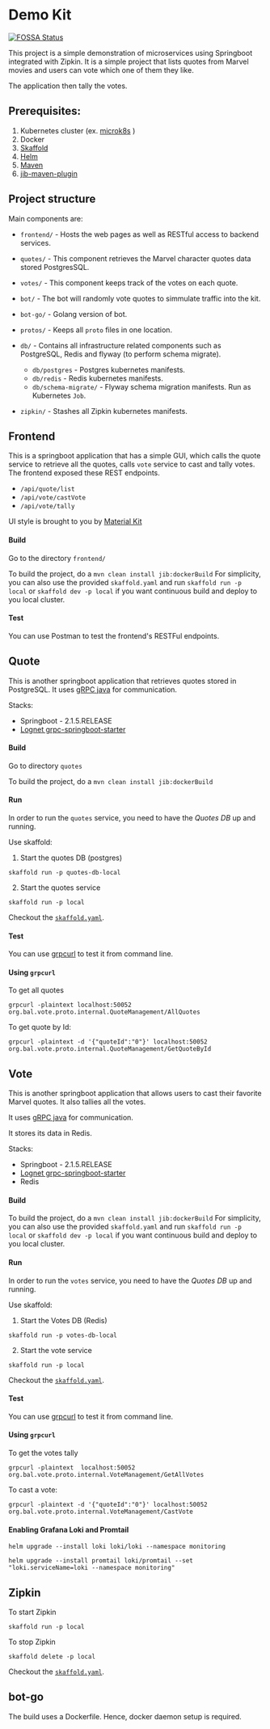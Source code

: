 # Demo Kit

[![FOSSA Status](https://app.fossa.com/api/projects/git%2Bgithub.com%2Fbalchua%2Fdemo.svg?type=shield)](https://app.fossa.com/projects/git%2Bgithub.com%2Fbalchua%2Fdemo?ref=badge_shield)

This project is a simple demonstration of microservices using Springboot integrated with Zipkin.
It is a simple project that lists quotes from Marvel movies and users can vote which one of them they like.

The application then tally the votes.

## Prerequisites:

1. Kubernetes cluster (ex. [microk8s](https://microk8s.io/) ) 
2. Docker
3. [Skaffold](https://skaffold.dev/)
4. [Helm](https://helm.sh/)
4. [Maven](https://maven.apache.org/)
5. [jib-maven-plugin](https://github.com/GoogleContainerTools/jib/tree/master/jib-maven-plugin)

## Project structure
  

Main components are:
* `frontend/` - Hosts the web pages as well as RESTful access to backend services.
* `quotes/` - This component retrieves the Marvel character quotes data stored PostgresSQL.
* `votes/` - This component keeps track of the votes on each quote.
* `bot/` - The bot will randomly vote quotes to simmulate traffic into the kit.
* `bot-go/` - Golang version of bot.
* `protos/` - Keeps all `proto` files in one location.  
* `db/` - Contains all infrastructure related components such as PostgreSQL, Redis and flyway (to perform schema migrate).
   * `db/postgres` - Postgres kubernetes manifests.
   * `db/redis` - Redis kubernetes manifests.
   * `db/schema-migrate/` - Flyway schema migration manifests.  Run as Kubernetes `Job`.

* `zipkin/` - Stashes all Zipkin kubernetes manifests.


## Frontend

This is a springboot application that has a simple GUI, which calls the quote service to retrieve all the quotes, calls `vote` service to cast and tally votes.
The frontend exposed these REST endpoints.
* `/api/quote/list`
* `/api/vote/castVote`
* `/api/vote/tally`

UI style is brought to you by [Material Kit](https://demos.creative-tim.com/material-kit/index.html)

#### Build
Go to the directory `frontend/`

To build the project, do a `mvn clean install jib:dockerBuild`
For simplicity, you can also use the provided `skaffold.yaml` and run `skaffold run -p local` or `skaffold dev -p local` if you want continuous build and deploy to you local cluster.


#### Test
You can use Postman to test the frontend's RESTFul endpoints.

## Quote

This is another springboot application that retrieves quotes stored in PostgreSQL.
It uses [gRPC java](https://grpc.io/docs/tutorials/basic/java/) for communication.

Stacks:

* Springboot - 2.1.5.RELEASE
* [Lognet grpc-springboot-starter](https://github.com/LogNet/grpc-spring-boot-starter)

#### Build
Go to directory `quotes`

To build the project, do a `mvn clean install jib:dockerBuild`

#### Run

In order to run the `quotes` service, you need to have the *Quotes DB* up and running.

Use skaffold:
1.  Start the quotes DB (postgres)

`skaffold run -p quotes-db-local`

2.  Start the quotes service

`skaffold run -p local`

Checkout the [`skaffold.yaml`](quotes/skaffold.yaml).



#### Test
You can use [grpcurl](https://github.com/fullstorydev/grpcurl) to test it from command line.

#### Using `grpcurl`

To get all quotes

`grpcurl -plaintext localhost:50052 org.bal.vote.proto.internal.QuoteManagement/AllQuotes`

To get quote by Id:

`grpcurl -plaintext -d '{"quoteId":"0"}' localhost:50052 org.bal.vote.proto.internal.QuoteManagement/GetQuoteById`

## Vote

This is another springboot application that allows users to cast their favorite Marvel quotes.
It also tallies all the votes.

It uses [gRPC java](https://grpc.io/docs/tutorials/basic/java/) for communication.

It stores its data in Redis.

Stacks:

* Springboot - 2.1.5.RELEASE
* [Lognet grpc-springboot-starter](https://github.com/LogNet/grpc-spring-boot-starter)
* Redis

#### Build
To build the project, do a `mvn clean install jib:dockerBuild`
For simplicity, you can also use the provided `skaffold.yaml` and run `skaffold run -p local` or `skaffold dev -p local` if you want continuous build and deploy to you local cluster.


#### Run

In order to run the `votes` service, you need to have the *Quotes DB* up and running.

Use skaffold:
1.  Start the Votes DB (Redis)

`skaffold run -p votes-db-local`

2.  Start the vote service

`skaffold run -p local`

Checkout the [`skaffold.yaml`](votes/skaffold.yaml).


#### Test
You can use [grpcurl](https://github.com/fullstorydev/grpcurl) to test it from command line.

#### Using `grpcurl`

To get the votes tally

`grpcurl -plaintext  localhost:50052 org.bal.vote.proto.internal.VoteManagement/GetAllVotes`

To cast a vote:

`grpcurl -plaintext -d '{"quoteId":"0"}' localhost:50052 org.bal.vote.proto.internal.VoteManagement/CastVote`

#### Enabling Grafana Loki and Promtail

`helm upgrade --install loki loki/loki --namespace monitoring`

`helm upgrade --install promtail loki/promtail --set "loki.serviceName=loki --namespace monitoring"`


## Zipkin

To start Zipkin

`skaffold run -p local`

To stop Zipkin

`skaffold delete -p local`

Checkout the [`skaffold.yaml`](zipkin/skaffold.yaml).

## bot-go
The build uses a Dockerfile. Hence, docker daemon setup is required. 

